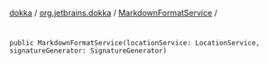 [dokka](../../index.md) / [org.jetbrains.dokka](../index.md) / [MarkdownFormatService](index.md) / [<init>](_init_.md)

# <init>

```
public MarkdownFormatService(locationService: LocationService, signatureGenerator: SignatureGenerator)
```
